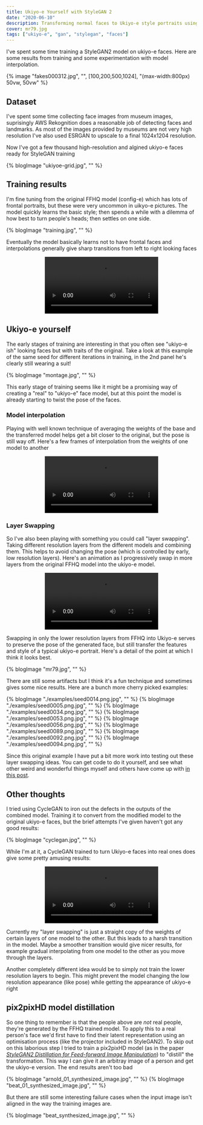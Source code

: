 ```yaml
---
title: Ukiyo-e Yourself with StyleGAN 2
date: "2020-06-10"
description: Transforming normal faces to Ukiyo-e style portraits using Generative Adversarial Networks
cover: mr79.jpg
tags: ["ukiyo-e", "gan", "stylegan", "faces"]
---
```

<!--
{%- css %}
img {
  text-decoration: none; /* Remove underline from the link */
  max-width: 100%;
  height: auto;
}

{% endcss %} -->

I've spent some time training a StyleGAN2 model on ukiyo-e faces. Here are some results from training and some experimentation with model interpolation.

<!-- {% blogImage "fakes000312.jpg", "" %} -->

{% image "fakes000312.jpg", "", [100,200,500,1024], "(max-width:800px) 50vw, 50vw" %}


## Dataset

I've spent some time collecting face images from museum images, suprisingly AWS Rekognition does a reasonable job of detecting faces and landmarks. As most of the images provided by museums are not very high resolution I've also used ESRGAN to upscale to a final 1024x1204 resolution.

Now I've got a few thousand high-resolution and algined ukiyo-e faces ready for StyleGAN training

{% blogImage "ukiyoe-grid.jpg", "" %}

## Training results

I'm fine tuning from the original FFHQ model (config-e) which has lots of frontal portraits, but these were very uncommon in uikyo-e pictures. The model quickly learns the basic style; then spends a while with a dilemma of how best to turn people's heads; then settles on one side.

{% blogImage "training.jpg", "" %}

Eventually the model basically learns not to have frontal faces and interpolations generally give sharp transitions from left to right looking faces


<p align="center">
<video controls src="ukiyoe-interpolation.mp4"></video>
</p>

## Ukiyo-e yourself

The early stages of training are interesting in that you often see "ukiyo-e ish" looking faces but with traits of the original. Take a look at this example of the same seed for different iterations in training, in the 2nd panel he's clearly still wearing a suit!

{% blogImage "montage.jpg", "" %}

This early stage of training seems like it might be a promising way of creating a "real" to "ukiyo-e" face model, but at this point the model is already starting to twist the pose of the faces.

### Model interpolation

Playing with well known technique of averaging the weights of the base and the transferred model helps get a bit closer to the original, but the pose is still way off. Here's a few frames of interpolation from the weights of one model to another

<p align="center">
<video controls src="averaging.mp4"></video>
</p>

### Layer Swapping

So I've also been playing with something you could call "layer swapping". Taking different resolution layers from the different models and combining them. This helps to avoid changing the pose (which is controlled by early, low resolution layers). Here's an animation as I progressively swap in more layers from the original FFHQ model into the ukiyo-e model.

<p align="center">
<video controls src="swapping.mp4"></video>
</p>

Swapping in only the lower resolution layers from FFHQ into Ukiyo-e serves to preserve the pose of the generated face, but still transfer the features and style of a typical ukiyo-e portrait. Here's a detail of the point at which I think it looks best.

{% blogImage "mr79.jpg", "" %}

There are still some artifacts but I think it's a fun technique and sometimes gives some nice results. Here are a bunch more cherry picked examples:

{% blogImage "./examples/seed0014.png.jpg", "" %}
{% blogImage "./examples/seed0005.png.jpg", "" %}
{% blogImage "./examples/seed0034.png.jpg", "" %}
{% blogImage "./examples/seed0053.png.jpg", "" %}
{% blogImage "./examples/seed0056.png.jpg", "" %}
{% blogImage "./examples/seed0089.png.jpg", "" %}
{% blogImage "./examples/seed0092.png.jpg", "" %}
{% blogImage "./examples/seed0094.png.jpg", "" %}

Since this original example I have put a bit more work into testing out these layer swapping ideas. You can get code to do it yourself, and see what other weird and wonderful things myself and others have come up with [in this post](../stylegan-network-blending).

## Other thoughts

I tried using CycleGAN to iron out the defects in the outputs of the combined model. Training it to convert from the modified model to the original ukiyo-e faces, but the brief attempts I've given haven't got any good results:

{% blogImage "cyclegan.jpg", "" %}

While I'm at it, a CycleGAN trained to turn Ukiyo-e faces into real ones does give some pretty amusing results:


<p align="center">
<video controls src="ukiyoe_face.mp4"></video>
</p>

Currently my "layer swapping" is just a straight copy of the weights of certain layers of one model to the other. But this leads to a harsh transition in the model. Maybe a smoother transition would give nicer results, for example gradual interpolating from one model to the other as you move through the layers.

Another completely different idea would be to simply not train the lower resolution layers to begin. This might prevent the model changing the low resolution appearance (like pose) while getting the appearance of ukiyo-e right

## pix2pixHD model distillation

So one thing to remember is that the people above are _not_ real people, they're generated by the FFHQ trained model. To apply this to a real person's face we'd first have to find their latent representation using an optimisation process (like the projector included in StyleGAN2). To skip out on this laborious step I tried to train a pix2pixHD model (as in the paper [_StyleGAN2 Distillation for Feed-forward Image Manipulation_](https://github.com/EvgenyKashin/stylegan2-distillation)) to "distill" the transformation. This way I can give it an arbitray image of a person and get the ukiyo-e version. The end results aren't too bad

{% blogImage "arnold_01_synthesized_image.jpg", "" %}
{% blogImage "beat_01_synthesized_image.jpg", "" %}

But there are still some interesting failure cases when the input image isn't aligned in the way the training images are.

{% blogImage "beat_synthesized_image.jpg", "" %}
